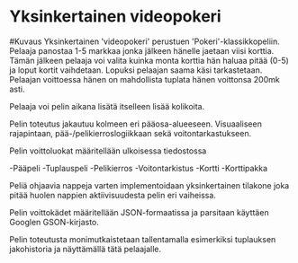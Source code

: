 Yksinkertainen videopokeri
==========================

#Kuvaus
Yksinkertainen 'videopokeri' perustuen 'Pokeri'-klassikkopeliin. Pelaaja panostaa 1-5 markkaa jonka jälkeen hänelle jaetaan viisi korttia. Tämän jälkeen pelaaja voi valita kuinka monta korttia hän haluaa pitää (0-5) ja loput kortit vaihdetaan. Lopuksi pelaajan saama käsi tarkastetaan. Pelaajan voittoessa hänen on mahdollista tuplata hänen voittonsa 200mk asti.

Pelaaja voi pelin aikana lisätä itselleen lisää kolikoita.

Pelin toteutus jakautuu kolmeen eri pääosa-alueeseen.
Visuaaliseen rajapintaan, pää-/pelikierroslogiikkaan sekä voitontarkastukseen.

Pelin voittoluokat määritellään ulkoisessa tiedostossa

-Pääpeli
-Tuplauspeli
-Pelikierros
-Voitontarkistus
-Kortti
-Korttipakka

Peliä ohjaavia nappeja varten implementoidaan yksinkertainen tilakone joka pitää huolen nappien aktiivisuudesta pelin eri vaiheissa.

Pelin voittokädet määritellään JSON-formaatissa ja parsitaan käyttäen Googlen GSON-kirjasto.

Pelin toteutusta monimutkaistetaan tallentamalla esimerkiksi tuplauksen jakohistoria ja näyttämällä tätä pelaajalle.